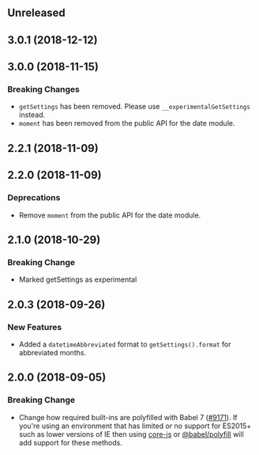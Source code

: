 <!-- Learn how to maintain this file at https://github.com/WordPress/gutenberg/tree/HEAD/packages#maintaining-changelogs. -->

## Unreleased

## 3.0.1 (2018-12-12)

## 3.0.0 (2018-11-15)

### Breaking Changes

- `getSettings` has been removed. Please use `__experimentalGetSettings` instead.
- `moment` has been removed from the public API for the date module.

## 2.2.1 (2018-11-09)

## 2.2.0 (2018-11-09)

### Deprecations

- Remove `moment` from the public API for the date module.

## 2.1.0 (2018-10-29)

### Breaking Change

- Marked getSettings as experimental

## 2.0.3 (2018-09-26)

### New Features

- Added a `datetimeAbbreviated` format to `getSettings().format` for abbreviated months.

## 2.0.0 (2018-09-05)

### Breaking Change

- Change how required built-ins are polyfilled with Babel 7 ([#9171](https://github.com/WordPress/gutenberg/pull/9171)).  If you're using an environment that has limited or no support for ES2015+ such as lower versions of IE then using [core-js](https://github.com/zloirock/core-js) or [@babel/polyfill](https://babeljs.io/docs/en/next/babel-polyfill) will add support for these methods.

